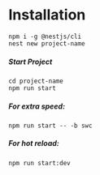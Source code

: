 # Installation
```
npm i -g @nestjs/cli
nest new project-name
```
##### Start Project
```
cd project-name
npm run start
```
##### For extra speed:
```
npm run start -- -b swc
```
##### For hot reload:
```
npm run start:dev
```

